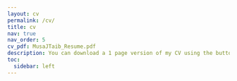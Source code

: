 ```yaml
---
layout: cv
permalink: /cv/
title: cv
nav: true
nav_order: 5
cv_pdf: MusaJTaib_Resume.pdf
description: You can download a 1 page version of my CV using the button on the right
toc:
  sidebar: left
---
```

